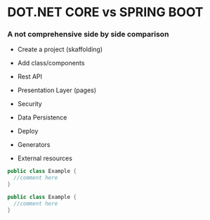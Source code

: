 # DOT.NET CORE vs SPRING BOOT
### A not comprehensive side by side comparison



* Create a project  (skaffolding)

* Add class/components

* Rest API

* Presentation Layer (pages)

* Security

* Data Persistence

* Deploy

* Generators

* External resources
```java
public class Example {
  //comment here
}
```


```C#
public class Example {
  //comment here
}
